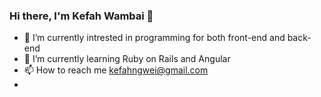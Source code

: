 ### Hi there, I'm Kefah Wambai 👋

- 🔭 I’m currently intrested in programming for both front-end and back-end
- 🌱 I’m currently learning  Ruby on Rails and Angular
-  📫 How to reach me <a href="kefahngwei@gmail.com">kefahngwei@gmail.com</a>
- <!-- ⚡ Fun fact: ...
 -->
